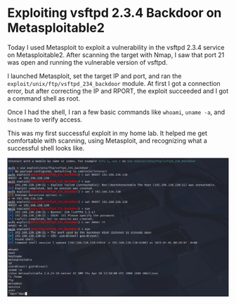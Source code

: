# Exploiting vsftpd 2.3.4 Backdoor on Metasploitable2

Today I used Metasploit to exploit a vulnerability in the vsftpd 2.3.4 service on Metasploitable2. After scanning the target with Nmap, I saw that port 21 was open and running the vulnerable version of vsftpd.

I launched Metasploit, set the target IP and port, and ran the `exploit/unix/ftp/vsftpd_234_backdoor` module. At first I got a connection error, but after correcting the IP and RPORT, the exploit succeeded and I got a command shell as root.

Once I had the shell, I ran a few basic commands like `whoami`, `uname -a`, and `hostname` to verify access.

This was my first successful exploit in my home lab. It helped me get comfortable with scanning, using Metasploit, and recognizing what a successful shell looks like.

![Shell Gained](../screenshots/vsftpd_shell.png)